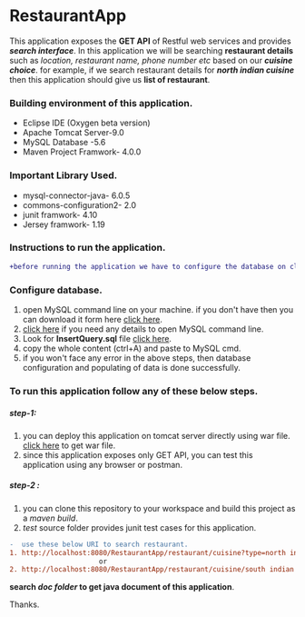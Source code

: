 # RestaurantApp
This application exposes the **GET API** of Restful web services and provides **_search interface_**.
In this application we will be searching **restaurant details** such as *location, restaurant name, phone number etc* based on our **_cuisine choice_**.
for example, if we search restaurant details for **_north indian cuisine_** then this application should give us **list of restaurant**.

### Building environment of this application.
- Eclipse IDE (Oxygen beta version)
- Apache Tomcat Server-9.0 
- MySQL Database -5.6
- Maven Project Framwork- 4.0.0

### Important Library Used.
- mysql-connector-java- 6.0.5
- commons-configuration2- 2.0
- junit framwork- 4.10
- Jersey framwork- 1.19

### Instructions to run the application.
```diff
+before running the application we have to configure the database on client's machine and populate some data.
```
### Configure database. 
   1. open MySQL command line on your machine. if you don't have then you can download it form here [click here](https://dev.mysql.com/downloads/installer/).
   2. [click here](https://github.com/ravi115/RestaurantApp/blob/master/SQL%20Instruction%20set/MySQL-Instruction.txt) if you need any details to open MySQL command line.
   3. Look for **InsertQuery.sql** file [click here](https://github.com/ravi115/RestaurantApp/blob/master/SQL%20Instruction%20set/InsertQuery.sql).
   4. copy the whole content (ctrl+A) and paste to MySQL cmd.
   5. if you won't face any error in the above steps, then database configuration and populating of data is done successfully.

### To run this application follow any of these below steps.
 ##### step-1: 
 1. you can deploy this application on tomcat server directly using war file. [click here](https://github.com/ravi115/RestaurantApp/tree/master/war%20file) to get war file.
 2. since this application exposes only GET API, you can test this application using any browser or postman.
 
 ##### step-2 :
  1. you can clone this repository to your workspace and build this project as a _maven build_.
  2. _test_ source folder provides junit test cases for this application.
  
  ```diff
-  use these below URI to search restaurant.
  1. http://localhost:8080/RestaurantApp/restaurant/cuisine?type=north indian
                        or
  2. http://localhost:8080/RestaurantApp/restaurant/cuisine/south indian
```
 
**search _doc folder_ to  get java document of this application**.

Thanks.
